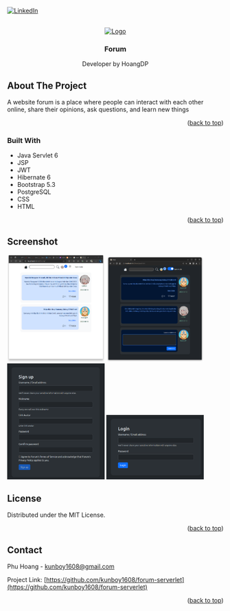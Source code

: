 <a name="readme-top"></a>
[![LinkedIn][linkedin-shield]][linkedin-url]



<!-- PROJECT LOGO -->
<br />
<div align="center">
  <a href="https://github.com/othneildrew/Best-README-Template">
    <img src="https://github.com/othneildrew/Best-README-Template/blob/master/images/logo.png" alt="Logo" width="80" height="80">
  </a>

  <h3 align="center">Forum</h3>

  <p align="center">
    Developer by HoangDP
  </p>
</div>




<!-- ABOUT THE PROJECT -->
## About The Project

A website forum is a place where people can interact with each other online, share their opinions, ask questions, and learn new things

<p align="right">(<a href="#readme-top">back to top</a>)</p>



### Built With

* Java Servlet 6
* JSP
* JWT
* Hibernate 6
* Bootstrap 5.3
* PostgreSQL
* CSS
* HTML

<p align="right">(<a href="#readme-top">back to top</a>)</p>

<!-- Screenshot -->
## Screenshot
<img src="images/home.png" width="45%"></img>
<img src="images/post.png" width="45%"></img>
<img src="images/signup.png" width="45%"></img>
<img src="images/login.png" width="45%"></img>

<!-- LICENSE -->
## License

Distributed under the MIT License.

<p align="right">(<a href="#readme-top">back to top</a>)</p>



<!-- CONTACT -->
## Contact

Phu Hoang - kunboy1608@gmail.com

Project Link: [https://github.com/kunboy1608/forum-serverlet](https://github.com/kunboy1608/forum-serverlet)

<p align="right">(<a href="#readme-top">back to top</a>)</p>


<!-- MARKDOWN LINKS & IMAGES -->
<!-- https://www.markdownguide.org/basic-syntax/#reference-style-links -->
[linkedin-shield]: https://img.shields.io/badge/-LinkedIn-black.svg?style=for-the-badge&logo=linkedin&colorB=555
[linkedin-url]: https://www.linkedin.com/in/phu-hoang-046993236/
[product-screenshot]: images/open-api-3-user.png
